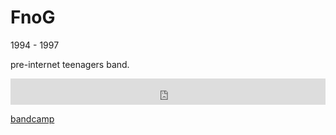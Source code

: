 # FnoG

1994 - 1997

pre-internet teenagers band.

<iframe style="border: 0; width: 100%; height: 42px;" src="https://bandcamp.com/EmbeddedPlayer/album=3657925649/size=small/bgcol=333333/linkcol=ffffff/track=31703335/transparent=true/" seamless><a href="https://fnog.bandcamp.com/album/funeral-day">Funeral Day de FnoG</a></iframe>

[bandcamp](https://fnog.bandcamp.com/album/funeral-day)
